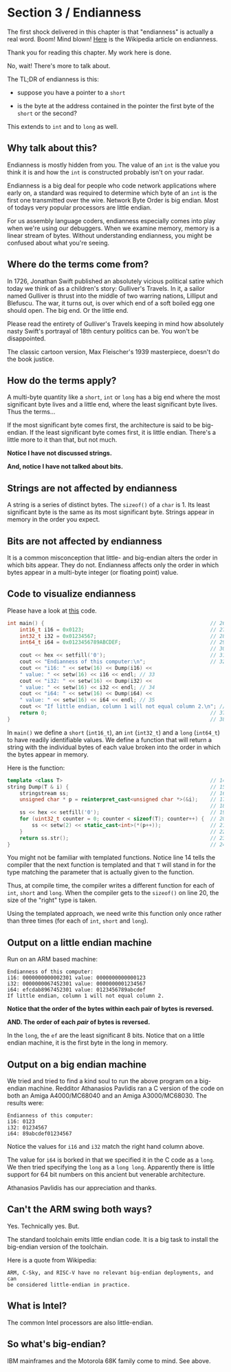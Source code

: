 # Section 3 / Endianness

The first shock delivered in this chapter is that "endianness" is
actually a real word. Boom! Mind blown!
[Here](<https://en.wikipedia.org/wiki/Endianness>) is the Wikipedia
article on endianness.

Thank you for reading this chapter. My work here is done.

No, wait! There's more to talk about.

The TL;DR of endianness is this:

* suppose you have a pointer to a `short`

* is the byte at the address contained in the pointer the first byte
of the `short` or the second?

This extends to `int` and to `long` as well.

## Why talk about this?

Endianness is mostly hidden from you. The value of an `int` is the value
you think it is and how the `int` is constructed probably isn't on your
radar.

Endianness is a big deal for people who code network applications where
early on, a standard was required to determine which byte of an `int` is
the first one transmitted over the wire. Network Byte Order is big
endian. Most of todays very popular processors are little endian.

For us assembly language coders, endianness especially comes into play
when we're using our debuggers. When we examine memory, memory is a
linear stream of bytes. Without understanding endianness, you might be
confused about what you're seeing.

## Where do the terms come from?

In 1726, Jonathan Swift published an absolutely vicious political satire
which today we think of as a children's story: Gulliver's Travels. In
it, a sailor named Gulliver is thrust into the middle of two warring
nations, Lilliput and Blefuscu. The war, it turns out, is over which
end of a soft boiled egg one should open. The big end. Or the little
end.

Please read the entirety of Gulliver's Travels keeping in mind how
absolutely nasty Swift's portrayal of 18th century politics can be. You
won't be disappointed. 

The classic cartoon version, Max Fleischer's 1939 masterpiece, doesn't
do the book justice.

## How do the terms apply?

A multi-byte quantity like a `short`, `int` or `long` has a big end
where the most significant byte lives and a little end, where the least
significant byte lives. Thus the terms...

If the most significant byte comes first, the architecture is said to
be big-endian. If the least significant byte comes first, it is little
endian. There's a little more to it than that, but not much.

**Notice I have not discussed strings.**

**And, notice I have not talked about bits.**

## Strings are not affected by endianness

A string is a series of distinct bytes. The `sizeof()` of a `char` is 1.
Its least significant byte is the same as its most significant byte.
Strings appear in memory in the order you expect.

## Bits are not affected by endianness

It is a common misconception that little- and big-endian alters the
order in which bits appear. They do not. Endianness affects only the
order in which bytes appear in a multi-byte integer (or floating
point) value.

## Code to visualize endianness

Please have a look at [this](./main.cpp) code.

```c++
int main() {                                                      // 26 
    int16_t i16 = 0x0123;                                         // 27 
    int32_t i32 = 0x01234567;                                     // 28 
    int64_t i64 = 0x0123456789ABCDEF;                             // 29 
                                                                  // 30 
    cout << hex << setfill('0');                                  // 31 
    cout << "Endianness of this computer:\n";                     // 32 
    cout << "i16: " << setw(16) << Dump(i16) <<
    " value: " << setw(16) << i16 << endl; // 33 
    cout << "i32: " << setw(16) << Dump(i32) << 
    " value: " << setw(16) << i32 << endl; // 34 
    cout << "i64: " << setw(16) << Dump(i64) << 
    " value: " << setw(16) << i64 << endl; // 35 
    cout << "If little endian, column 1 will not equal column 2.\n"; // 36 
    return 0;                                                     // 37 
}                                                                 // 38
```

In `main()` we define a `short` (`int16_t`), an `int` (`int32_t`) and a
`long` (`int64_t`) to have readily identifiable values. We define a
function that will return a string with the individual bytes of each
value broken into the order in which the bytes appear in memory.

Here is the function:

```c++
template <class T>                                                // 14 
string Dump(T & i) {                                              // 15 
    stringstream ss;                                              // 16 
    unsigned char * p = reinterpret_cast<unsigned char *>(&i);    // 17 
                                                                  // 18 
    ss << hex << setfill('0');                                    // 19 
    for (uint32_t counter = 0; counter < sizeof(T); counter++) {  // 20 
        ss << setw(2) << static_cast<int>(*(p++));                // 21 
    }                                                             // 22 
    return ss.str();                                              // 23 
}                                                                 // 24
```

You might not be familiar with templated functions. Notice line 14 tells
the compiler that the next function is templated and that `T` will stand
in for the type matching the parameter that is actually given to the
function.

Thus, at compile time, the compiler writes a different function for each
of `int`, `short` and `long`. When the compiler gets to the `sizeof()`
on line 20, the size of the "right" type is taken.

Using the templated approach, we need write this function only once
rather than three times (for each of `int`, `short` and `long`).

## Output on a little endian machine

Run on an ARM based machine:

```text
Endianness of this computer:
i16: 0000000000002301 value: 0000000000000123
i32: 0000000067452301 value: 0000000001234567
i64: efcdab8967452301 value: 0123456789abcdef
If little endian, column 1 will not equal column 2.
```

**Notice that the order of the bytes within each pair of bytes is
reversed.**

**AND. The order of each *pair* of bytes is reversed.**

In the `long`, the `ef` are the least significant 8 bits. Notice that
on a little endian machine, it is the first byte in the long in memory.

## Output on a big endian machine

We tried and tried to find a kind soul to run the above program on a
big-endian machine. Redditor Athanasios Pavlidis ran a C version of the
code on both an Amiga A4000/MC68040 and an Amiga A3000/MC68030. The
results were:

```text
Endianness of this computer:
i16: 0123
i32: 01234567
i64: 89abcdef01234567
```

Notice the values for `i16` and `i32` match the right hand column above.

The value for `i64` is borked in that we specified it in the C code as a
`long`. We then tried specifying the `long` as a `long long`. Apparently
there is little support for 64 bit numbers on this ancient but
venerable architecture.

Athanasios Pavlidis has our appreciation and thanks.

## Can't the ARM swing both ways?

Yes. Technically yes. But.

The standard toolchain emits little endian code. It is a big task to
install the big-endian version of the toolchain.

Here is a quote from Wikipedia:

```text
ARM, C-Sky, and RISC-V have no relevant big-endian deployments, and can
be considered little-endian in practice.
```

## What is Intel?

The common Intel processors are also little-endian.

## So what's big-endian?

IBM mainframes and the Motorola 68K family come to mind. See above.
